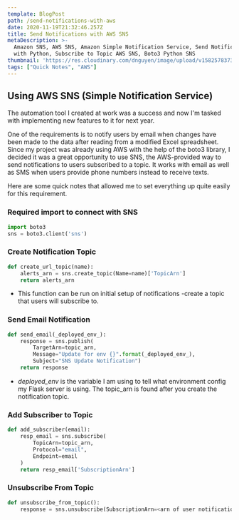 ```yaml
---
template: BlogPost
path: /send-notifications-with-aws
date: 2020-11-19T21:32:46.257Z
title: Send Notifications with AWS SNS
metaDescription: >-
  Amazon SNS, AWS SNS, Amazon Simple Notification Service, Send Notifications
  with Python, Subscribe to Topic AWS SNS, Boto3 Python SNS
thumbnail: 'https://res.cloudinary.com/dnguyen/image/upload/v1582578373/blog/cloud_lorempixel_1056_p3osjj.jpg'
tags: ["Quick Notes", "AWS"]
---
```

## Using AWS SNS (Simple Notification Service)
The automation tool I created at work was a success and now I'm tasked with implementing new features to it for next year.

One of the requirements is to notify users by email when changes have been made to the data after reading from a modified Excel spreadsheet. Since my project was already using AWS with the help of the boto3 library, I decided it was a great opportunity to use SNS, the AWS-provided way to send notifications to users subscribed to a topic. It works with email as well as SMS when users provide phone numbers instead to receive texts.

Here are some quick notes that allowed me to set everything up quite easily for this requirement.

### Required import to connect with SNS
```python
import boto3
sns = boto3.client('sns')
```

### Create Notification Topic
```python
def create_url_topic(name):
    alerts_arn = sns.create_topic(Name=name)['TopicArn']
    return alerts_arn
```

- This function can be run on initial setup of notifications -create a topic that users will subscribe to.

### Send Email Notification
```python
def send_email(_deployed_env_):
    response = sns.publish(
        TargetArn=topic_arn,
        Message="Update for env {}".format(_deployed_env_),
        Subject="SNS Update Notification")
    return response
```

- _deployed_env_ is the variable I am using to tell what environment config my Flask server is using. The topic_arn is found after you create the notification topic.


### Add Subscriber to Topic
```python
def add_subscriber(email):
    resp_email = sns.subscribe(
        TopicArn=topic_arn,
        Protocol="email",
        Endpoint=email
    )
    return resp_email['SubscriptionArn']
```

### Unsubscribe From Topic
```python
def unsubscribe_from_topic():
    response = sns.unsubscribe(SubscriptionArn=<arn of user notification endpoint>)
```
